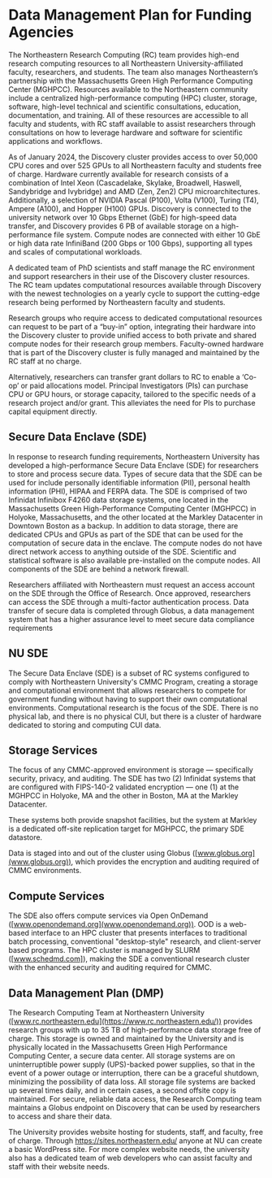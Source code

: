 
# Data Management Plan for Funding Agencies

The Northeastern Research Computing (RC) team provides high-end research computing resources to all Northeastern University-affiliated faculty, researchers, and students. The team also manages Northeastern’s partnership with the Massachusetts Green High Performance Computing Center (MGHPCC). Resources available to the Northeastern community include a centralized high-performance computing (HPC) cluster, storage, software, high-level technical and scientific consultations, education, documentation, and training. All of these resources are accessible to all faculty and students, with RC staff available to assist researchers through consultations on how to leverage hardware and software for scientific applications and workflows.

As of January 2024, the Discovery cluster provides access to over 50,000 CPU cores and over 525 GPUs to all Northeastern faculty and students free of charge.  Hardware currently available for research consists of a combination of Intel Xeon (Cascadelake, Skylake, Broadwell, Haswell, Sandybridge and Ivybridge) and AMD (Zen, Zen2) CPU microarchitectures. Additionally, a selection of NVIDIA Pascal (P100), Volta (V100), Turing (T4), Ampere (A100), and Hopper (H100) GPUs.  Discovery is connected to the university network over 10 Gbps Ethernet (GbE) for high-speed data transfer, and Discovery provides 6 PB of available storage on a high-performance file system. Compute nodes are connected with either 10 GbE or high data rate InfiniBand (200 Gbps or 100 Gbps), supporting all types and scales of computational workloads.

A dedicated team of PhD scientists and staff manage the RC environment and support researchers in their use of the Discovery cluster resources. The RC team updates computational resources available through Discovery with the newest technologies on a yearly cycle to support the cutting-edge research being performed by Northeastern faculty and students.

Research groups who require access to dedicated computational resources can request to be part of a “buy-in” option, integrating their hardware into the Discovery cluster to provide unified access to both private and shared compute nodes for their research group members. Faculty-owned hardware that is part of the Discovery cluster is fully managed and maintained by the RC staff at no charge.

Alternatively, researchers can transfer grant dollars to RC to enable a ‘Co-op’ or paid allocations model. Principal Investigators (PIs) can purchase CPU or GPU hours, or storage capacity, tailored to the specific needs of a research project and/or grant. This alleviates the need for PIs to purchase capital equipment directly.

## Secure Data Enclave (SDE)

In response to research funding requirements, Northeastern University has developed a high-performance Secure Data Enclave (SDE) for researchers to store and process secure data. Types of secure data that the SDE can be used for include personally identifiable information (PII), personal health information (PHI), HIPAA and FERPA data. The SDE is comprised of two Infinidat Infinibox F4260 data storage systems, one located in the Massachusetts Green High-Performance Computing Center (MGHPCC) in Holyoke, Massachusetts, and the other located at the Markley Datacenter in Downtown Boston as a backup. In addition to data storage, there are dedicated CPUs and GPUs as part of the SDE that can be used for the computation of secure data in the enclave. The compute nodes do not have direct network access to anything outside of the SDE. Scientific and statistical software is also available pre-installed on the compute nodes. All components of the SDE are behind a network firewall.


Researchers affiliated with Northeastern must request an access account on the SDE through the Office of Research. Once approved, researchers can access the SDE through a multi-factor authentication process. Data transfer of secure data is completed through Globus, a data management system that has a higher assurance level to meet secure data compliance requirements


## NU SDE

The Secure Data Enclave (SDE) is a subset of RC systems configured to comply with Northeastern University's CMMC Program, creating a storage and computational environment that allows researchers to compete for government funding without having to support their own computational environments. Computational research is the focus of the SDE. There is no physical lab, and there is no physical CUI, but there is a cluster of hardware dedicated to storing and computing CUI data.

## Storage Services

The focus of any CMMC-approved environment is storage — specifically security, privacy, and auditing. The SDE has two (2) Infinidat systems that are configured with FIPS-140-2 validated encryption — one (1) at the MGHPCC in Holyoke, MA and the other in Boston, MA at the Markley Datacenter.

These systems both provide snapshot facilities, but the system at Markley is a dedicated off-site replication target for MGHPCC, the primary SDE datastore.

Data is staged into and out of the cluster using Globus ([www.globus.org](www.globus.org)), which provides the encryption and auditing required of CMMC environments.

## Compute Services

The SDE also offers compute services via Open OnDemand ([www.openondemand.org](www.openondemand.org)). OOD is a web-based interface to an HPC cluster that presents interfaces to traditional batch processing, conventional "desktop-style" research, and client-server based programs. The HPC cluster is managed by SLURM ([www.schedmd.com]), making the SDE a conventional research cluster with the enhanced security and auditing required for CMMC.

## Data Management Plan (DMP)

The Research Computing Team at Northeastern University ([www.rc.northeastern.edu](https://www.rc.northeastern.edu/)) provides research groups with up to 35 TB of high-performance data storage free of charge. This storage is owned and maintained by the University and is physically located in the Massachusetts Green High Performance Computing Center, a secure data center. All storage systems are on uninterruptible power supply (UPS)-backed power supplies, so that in the event of a power outage or interruption, there can be a graceful shutdown, minimizing the possibility of data loss. All storage file systems are backed up several times daily, and in certain cases, a second offsite copy is maintained. For secure, reliable data access, the Research Computing team maintains a Globus endpoint on Discovery that can be used by researchers to access and share their data.

The University provides website hosting for students, staff, and faculty, free of charge. Through https://sites.northeastern.edu/ anyone at NU can create a basic WordPress site. For more complex website needs, the university also has a dedicated team of web developers who can assist faculty and staff with their website needs.